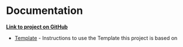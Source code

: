 # Documentation

**[Link to project on GitHub](https://github.com/CHANGEME_USER/CHANGEME_NAME)**

- [Template](TEMPLATE.md) - Instructions to use the Template this project is
  based on
